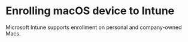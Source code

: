 # Enrolling macOS device to Intune


Microsoft Intune supports enrollment on personal and company-owned Macs.
